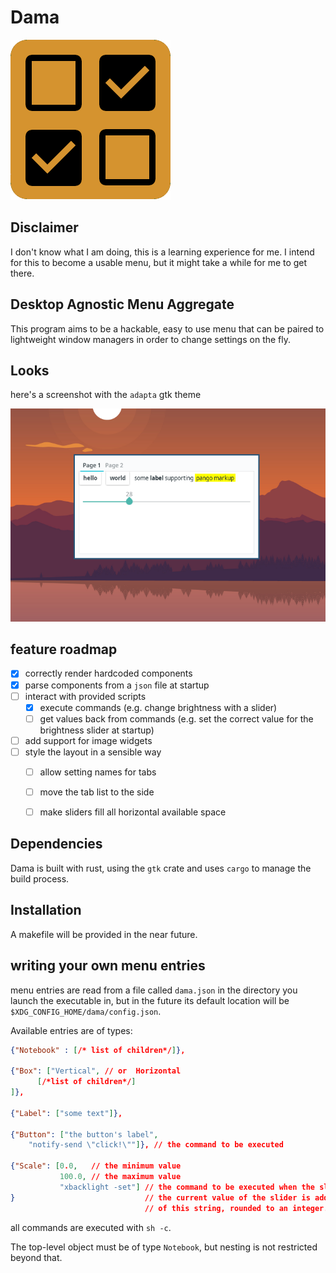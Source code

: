 # Dama
![](assets/icon.png)

## Disclaimer

I don't know what I am doing, this is a learning experience for me.
I intend for this to become a usable menu, but it might take a while for me to get there.

## Desktop Agnostic Menu Aggregate

This program aims to be a hackable, easy to use menu that can be paired to 
lightweight window managers in order to change settings on the fly.

## Looks

here's a screenshot with the `adapta` gtk theme

![](assets/screenshot.png)

## feature roadmap

- [x] correctly render hardcoded components
- [x] parse components from a `json` file at startup
- [ ] interact with provided scripts
  - [x] execute commands (e.g. change brightness with a slider)
  - [ ] get values back from commands (e.g. set the correct value for the brightness slider at startup)
- [ ] add support for image widgets
- [ ] style the layout in a sensible way
  - [ ] allow setting names for tabs
  - [ ] move the tab list to the side
  - [ ] make sliders fill all horizontal available space


## Dependencies

Dama is built with rust, using the `gtk` crate and uses `cargo` to manage the build process.

## Installation

A makefile will be provided in the near future.

## writing your own menu entries

menu entries are read from a file called `dama.json` in the directory you launch the executable in,
but in the future its default location will be `$XDG_CONFIG_HOME/dama/config.json`.

Available entries are of types:

```json
{"Notebook" : [/* list of children*/]},

{"Box": ["Vertical", // or  Horizontal
      [/*list of children*/]
]},

{"Label": ["some text"]},

{"Button": ["the button's label", 
    "notify-send \"click!\""]}, // the command to be executed

{"Scale": [0.0,   // the minimum value
           100.0, // the maximum value
           "xbacklight -set"] // the command to be executed when the slider is moved.
}                             // the current value of the slider is added to the end 
                              // of this string, rounded to an integer.
```

all commands are executed with `sh -c`.

The top-level object must be of type `Notebook`, but nesting is not restricted beyond that.

